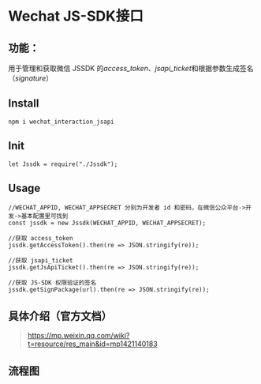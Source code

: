# Wechat JS-SDK接口 

## 功能： 
用于管理和获取微信 JSSDK 的*access_token*、*jsapi_ticket*和根据参数生成签名（*signature*）

## Install
```
npm i wechat_interaction_jsapi
```

## Init
```
let Jssdk = require("./Jssdk"); 
```

## Usage
```
//WECHAT_APPID, WECHAT_APPSECRET 分别为开发者 id 和密码，在微信公众平台->开发->基本配置里可找到
const jssdk = new Jssdk(WECHAT_APPID, WECHAT_APPSECRET);

//获取 access_token
jssdk.getAccessToken().then(re => JSON.stringify(re));

//获取 jsapi_ticket
jssdk.getJsApiTicket().then(re => JSON.stringify(re));

//获取 JS-SDK 权限验证的签名
jssdk.getSignPackage(url).then(re => JSON.stringify(re));
```

## 具体介绍（官方文档）
> https://mp.weixin.qq.com/wiki?t=resource/res_main&id=mp1421140183

## 流程图
